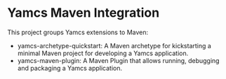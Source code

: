 # Yamcs Maven Integration

This project groups Yamcs extensions to Maven:

* yamcs-archetype-quickstart: A Maven archetype for kickstarting a minimal Maven project for developing a Yamcs application.
* yamcs-maven-plugin: A Maven Plugin that allows running, debugging and packaging a Yamcs application.
